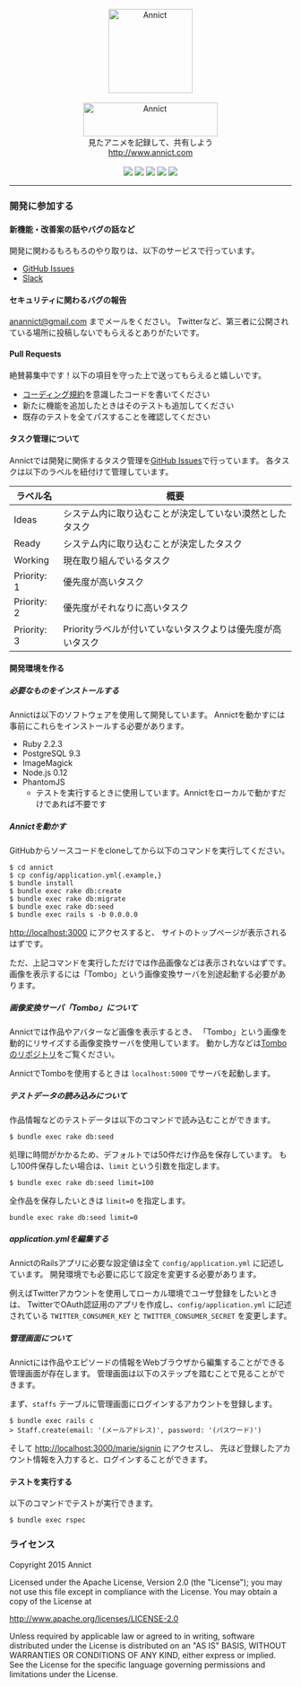 <p align="center">
  <a href="http://www.annict.com" target="_blank">
    <img src="http://d3a8d1smk6xli.cloudfront.net/github/annict-logo2.png" alt="Annict" width="150" height="150">
  </a>
  <br>
  <br>
  <img src="http://d3a8d1smk6xli.cloudfront.net/github/annict-text-logo.png" alt="Annict" width="240" height="60">
  <br>
  見たアニメを記録して、共有しよう<br>
  <a href="http://www.annict.com" target="_blank">http://www.annict.com</a>
  <br>
  <br>
  <a href="https://circleci.com/gh/annict/annict/tree/master"><img src="https://circleci.com/gh/annict/annict/tree/master.svg?style=svg"></a>
  <a href="https://codeclimate.com/github/annict/annict"><img src="https://codeclimate.com/github/annict/annict/badges/gpa.svg"></a>
  <a href="https://codeclimate.com/github/annict/annict"><img src="https://codeclimate.com/github/annict/annict/badges/coverage.svg"></a>
  <a href="https://gemnasium.com/annict/annict"><img src="https://gemnasium.com/annict/annict.svg"></a>
  <a href="http://slack.annict.com"><img src="http://slack.annict.com/badge.svg"></a>
</p>

---

### 開発に参加する

#### 新機能・改善案の話やバグの話など

開発に関わるもろもろのやり取りは、以下のサービスで行っています。

* [GitHub Issues](https://github.com/annict/annict/issues)
* [Slack](http://slack.annict.com)


#### セキュリティに関わるバグの報告

anannict@gmail.com までメールをください。
Twitterなど、第三者に公開されている場所に投稿しないでもらえるとありがたいです。


#### Pull Requests

絶賛募集中です！以下の項目を守った上で送ってもらえると嬉しいです。

* [コーディング規約](https://github.com/annict/annict/wiki/%E3%82%B3%E3%83%BC%E3%83%87%E3%82%A3%E3%83%B3%E3%82%B0%E8%A6%8F%E7%B4%84)を意識したコードを書いてください
* 新たに機能を追加したときはそのテストも追加してください
* 既存のテストを全てパスすることを確認してください


#### タスク管理について

Annictでは開発に関係するタスク管理を[GitHub Issues](https://github.com/annict/annict/issues)で行っています。
各タスクは以下のラベルを紐付けて管理しています。

| ラベル名 | 概要 |
| ------- | ----------- |
| Ideas   | システム内に取り込むことが決定していない漠然としたタスク |
| Ready   | システム内に取り込むことが決定したタスク |
| Working | 現在取り組んでいるタスク |
| Priority: 1 | 優先度が高いタスク |
| Priority: 2 | 優先度がそれなりに高いタスク |
| Priority: 3 | Priorityラベルが付いていないタスクよりは優先度が高いタスク |


#### 開発環境を作る

##### 必要なものをインストールする

Annictは以下のソフトウェアを使用して開発しています。
Annictを動かすには事前にこれらをインストールする必要があります。

* Ruby 2.2.3
* PostgreSQL 9.3
* ImageMagick
* Node.js 0.12
* PhantomJS
  * テストを実行するときに使用しています。Annictをローカルで動かすだけであれば不要です


##### Annictを動かす

GitHubからソースコードをcloneしてから以下のコマンドを実行してください。

```
$ cd annict
$ cp config/application.yml{.example,}
$ bundle install
$ bundle exec rake db:create
$ bundle exec rake db:migrate
$ bundle exec rake db:seed
$ bundle exec rails s -b 0.0.0.0
```

[http://localhost:3000](http://localhost:3000) にアクセスすると、
サイトのトップページが表示されるはずです。

ただ、上記コマンドを実行しただけでは作品画像などは表示されないはずです。
画像を表示するには「Tombo」という画像変換サーバを別途起動する必要があります。


##### 画像変換サーバ「Tombo」について

Annictでは作品やアバターなど画像を表示するとき、
「Tombo」という画像を動的にリサイズする画像変換サーバを使用しています。
動かし方などは[Tomboのリポジトリ](https://github.com/shimbaco/tombo)をご覧ください。

AnnictでTomboを使用するときは `localhost:5000` でサーバを起動します。


##### テストデータの読み込みについて

作品情報などのテストデータは以下のコマンドで読み込むことができます。

```
$ bundle exec rake db:seed
```

処理に時間がかかるため、デフォルトでは50件だけ作品を保存しています。
もし100件保存したい場合は、`limit` という引数を指定します。

```
$ bundle exec rake db:seed limit=100
```

全作品を保存したいときは `limit=0` を指定します。

```
bundle exec rake db:seed limit=0
```


##### application.ymlを編集する

AnnictのRailsアプリに必要な設定値は全て `config/application.yml` に記述しています。
開発環境でも必要に応じて設定を変更する必要があります。

例えばTwitterアカウントを使用してローカル環境でユーザ登録をしたいときは、
TwitterでOAuth認証用のアプリを作成し、`config/application.yml` に記述されている
`TWITTER_CONSUMER_KEY` と `TWITTER_CONSUMER_SECRET` を変更します。


##### 管理画面について

Annictには作品やエピソードの情報をWebブラウザから編集することができる管理画面が存在します。
管理画面は以下のステップを踏むことで見ることができます。

まず、`staffs` テーブルに管理画面にログインするアカウントを登録します。

```
$ bundle exec rails c
> Staff.create(email: '(メールアドレス)', password: '(パスワード)')
```

そして [http://localhost:3000/marie/signin](http://localhost:3000/marie/signin) にアクセスし、
先ほど登録したアカウント情報を入力すると、ログインすることができます。


#### テストを実行する

以下のコマンドでテストが実行できます。

```
$ bundle exec rspec
```


### ライセンス

Copyright 2015 Annict

Licensed under the Apache License, Version 2.0 (the "License");
you may not use this file except in compliance with the License.
You may obtain a copy of the License at

http://www.apache.org/licenses/LICENSE-2.0

Unless required by applicable law or agreed to in writing, software
distributed under the License is distributed on an "AS IS" BASIS,
WITHOUT WARRANTIES OR CONDITIONS OF ANY KIND, either express or implied.
See the License for the specific language governing permissions and
limitations under the License.

